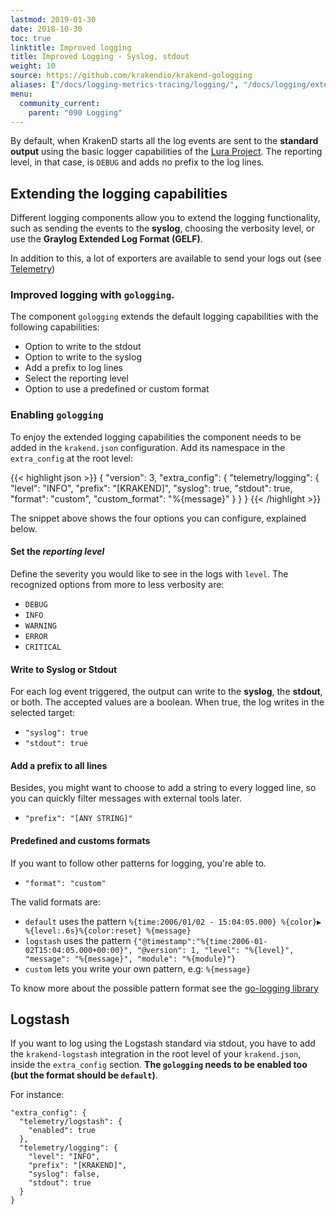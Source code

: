 ```yaml
---
lastmod: 2019-01-30
date: 2018-10-30
toc: true
linktitle: Improved logging
title: Improved Logging - Syslog, stdout
weight: 10
source: https://github.com/krakendio/krakend-gologging
aliases: ["/docs/logging-metrics-tracing/logging/", "/docs/logging/extended-logging/"]
menu:
  community_current:
    parent: "090 Logging"
---
```

By default,  when KrakenD starts all the log events are sent to the **standard output** using the basic logger capabilities of the [Lura Project](https://luraproject.org). The reporting level, in that case, is `DEBUG` and adds no prefix to the log lines.

## Extending the logging capabilities

Different logging components allow you to extend the logging functionality, such as sending the events to the **syslog**, choosing the verbosity level, or use the **Graylog Extended Log Format (GELF)**.

In addition to this, a lot of exporters are available to send your logs out (see [Telemetry](/docs/telemetry/))

### Improved logging with `gologging`.

The component `gologging` extends the default logging capabilities with the following capabilities:

- Option to write to the stdout
- Option to write to the syslog
- Add a prefix to log lines
- Select the reporting level
- Option to use a predefined or custom format

### Enabling `gologging`

To enjoy the extended logging capabilities the component needs to be added in the `krakend.json` configuration. Add its namespace in the `extra_config` at the root level:

{{< highlight json >}}
{
  "version": 3,
  "extra_config": {
    "telemetry/logging": {
      "level": "INFO",
      "prefix": "[KRAKEND]",
      "syslog": true,
      "stdout": true,
      "format": "custom",
      "custom_format": "%{message}"
    }
  }
}
{{< /highlight >}}


The snippet above shows the four options you can configure, explained below.

#### Set the *reporting level*
Define the severity you would like to see in the logs with `level`. The recognized options from more to less verbosity are:

- `DEBUG`
- `INFO`
- `WARNING`
- `ERROR`
- `CRITICAL`

#### Write to Syslog or Stdout
For each log event triggered, the output can write to the **syslog**, the **stdout**, or both. The accepted values are a boolean. When true, the log writes in the selected target:

- `"syslog": true`
- `"stdout": true`

#### Add a prefix to all lines
Besides, you might want to choose to add a string to every logged line, so you can quickly filter messages with external tools later.

- `"prefix": "[ANY STRING]"`

#### Predefined and customs formats
If you want to follow other patterns for logging, you're able to.

- `"format": "custom"`

The valid formats are:
 - `default` uses the pattern `%{time:2006/01/02 - 15:04:05.000} %{color}▶ %{level:.6s}%{color:reset} %{message}`
 - `logstash` uses the pattern `{"@timestamp":"%{time:2006-01-02T15:04:05.000+00:00}", "@version": 1, "level": "%{level}", "message": "%{message}", "module": "%{module}"}`
 - `custom` lets you write your own pattern, e.g: `%{message}`

To know more about the possible pattern format see the [go-logging library](https://github.com/op/go-logging/blob/master/format.go#L156)

## Logstash
If you want to log using the Logstash standard via stdout, you have to add the `krakend-logstash` integration in the
root level of your `krakend.json`, inside the `extra_config` section. **The `gologging` needs to be enabled too (but the format should be `default`)**.

For instance:

    "extra_config": {
      "telemetry/logstash": {
        "enabled": true
      },
      "telemetry/logging": {
        "level": "INFO",
        "prefix": "[KRAKEND]",
        "syslog": false,
        "stdout": true
      }
    }
